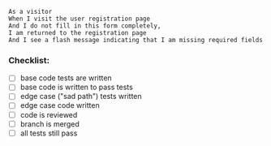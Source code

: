 ```
As a visitor
When I visit the user registration page
And I do not fill in this form completely,
I am returned to the registration page
And I see a flash message indicating that I am missing required fields
```

### Checklist:

- [ ] base code tests are written
- [ ] base code is written to pass tests
- [ ] edge case ("sad path") tests written
- [ ] edge case code written
- [ ] code is reviewed
- [ ] branch is merged
- [ ] all tests still pass

